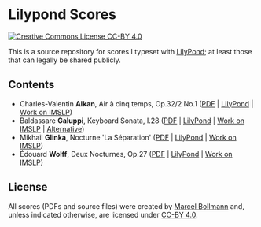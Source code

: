 # Lilypond Scores

[![Creative Commons License CC-BY 4.0](https://i.creativecommons.org/l/by/4.0/88x31.png)](https://creativecommons.org/licenses/by/4.0/)

This is a source repository for scores I typeset with
[LilyPond](https://lilypond.org/); at least those that can legally be shared
publicly.

## Contents

- Charles-Valentin **Alkan**, Air à cinq temps, Op.32/2 No.1 ([PDF](pdf/Alkan%20-%20Air%20à%20cinq%20temps,%20Op.32-2%20No.1.pdf) | [LilyPond](src/alkan-air-a-cinq-temps-32-2-1/) | [Work on IMSLP](https://imslp.org/wiki/Recueil_d'Impromptus%2C_Op.32_(Alkan%2C_Charles-Valentin)))
- Baldassare **Galuppi**, Keyboard Sonata, I.28 ([PDF](pdf/Galuppi%20-%20Keyboard%20Sonata,%20I.28.pdf) | [LilyPond](src/galuppi-sonata-28/) | [Work on IMSLP](https://imslp.org/wiki/Special:ReverseLookup/446610) | [Alternative](https://imslp.org/wiki/Special:ReverseLookup/32789))
- Mikhail **Glinka**, Nocturne 'La Séparation' ([PDF](pdf/Glinka%20-%20La%20Séparation.%20Nocturne.pdf) | [LilyPond](src/glinka-la-separation/) | [Work on IMSLP](https://imslp.org/wiki/La_s%C3%A9paration_(Glinka,_Mikhail)))
- Édouard **Wolff**, Deux Nocturnes, Op.27 ([PDF](pdf/Wolff%20-%20Deux%20Nocturnes,%20Op.27.pdf) | [LilyPond](src/wolff-nocturnes-op27/) | [Work on IMSLP](https://imslp.org/wiki/2_Nocturnes,_Op.27_(Wolff,_%C3%89douard)))

## License

All scores (PDFs and source files) were created by [Marcel
Bollmann](mailto:marcel@bollmann.me) and, unless indicated otherwise, are
licensed under [CC-BY 4.0](https://creativecommons.org/licenses/by/4.0/).
